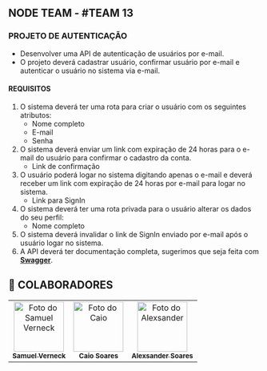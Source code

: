 ## NODE TEAM - #TEAM 13

### PROJETO DE AUTENTICAÇÃO

- Desenvolver uma API de autenticação de usuários por e-mail.
- O projeto deverá cadastrar usuário, confirmar usuário por e-mail e autenticar o usuário no sistema via e-mail.

#### REQUISITOS

1. O sistema deverá ter uma rota para criar o usuário com os seguintes atributos:
   - Nome completo
   - E-mail
   - Senha
2. O sistema deverá enviar um link com expiração de 24 horas para o e-mail do usuário para confirmar o cadastro da conta.
   - Link de confirmação
3. O usuário poderá logar no sistema digitando apenas o e-mail e  deverá receber um link com expiração de 24 horas por e-mail para logar no sistema.
   - Link para SignIn
4. O sistema deverá ter uma rota privada para o usuário alterar os dados do seu perfil:
   - Nome completo
5. O sistema deverá invalidar o link de SignIn enviado por e-mail após o usuário logar no sistema.
6. A API deverá ter documentação completa, sugerimos que seja feita com [**Swagger**](https://swagger.io/).

## 🤝 COLABORADORES
<table>
  <tr>
    <td align="center">
      <a href="#">
        <img src="https://avatars.githubusercontent.com/u/102948001?s=400&u=29ab657b043bead88e80296977dd2d3c3206ce70&v=4" width="100px;" alt="Foto do Samuel Verneck"/><br>
        <sub>
          <b>Samuel Verneck</b>
        </sub>
      </a>
    </td>
    <td align="center">
      <a href="#">
        <img src="https://avatars.githubusercontent.com/u/71355170?v=4" width="100px;" alt="Foto do Caio"/><br>
        <sub>
          <b>Caio Soares</b>
        </sub>
      </a>
    </td>
    <td align="center">
      <a href="#">
        <img src="https://avatars.githubusercontent.com/u/20245924?v=4" width="100px;" alt="Foto do Alexsander"/><br>
        <sub>
          <b>Alexsander Soares</b>
        </sub>
      </a>
    </td>
  </tr>
</table>
